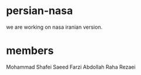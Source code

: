 # persian-nasa

we are working on nasa iranian version.

# members

Mohammad Shafei
Saeed Farzi
Abdollah
Raha Rezaei
